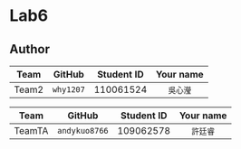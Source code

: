# Lab6


## Author
Team | GitHub | Student ID | Your name
  :---: | :---: | :---: | :---: 
Team2 | `why1207` | 110061524 | `吳心瀅`

Team | GitHub | Student ID | Your name
  :---: | :---: | :---: | :---: 
TeamTA | `andykuo8766` | 109062578 | `許廷睿`
